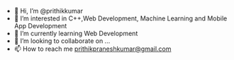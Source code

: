 - 👋 Hi, I’m @prithikkumar
- 👀 I’m interested in C++,Web Development, Machine Learning and Mobile App Development
- 🌱 I’m currently learning Web Development
- 💞️ I’m looking to collaborate on ...
- 📫 How to reach me prithikpraneshkumar@gmail.com
